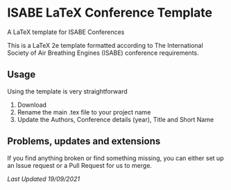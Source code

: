 # ISABE LaTeX Conference Template

A LaTeX template for ISABE Conferences

This is a LaTeX 2e template formatted according to The International Society of Air Breathing Engines (ISABE) conference requirements. 

## Usage

Using the template is very straightforward

1. Download
2. Rename the main .tex file to your project name
3. Update the Authors, Conference details (year), Title and Short Name

## Problems, updates and extensions

If you find anything broken or find something missing, you can either set up an Issue request or a Pull Request for us to merge. 

*Last Updated 19/09/2021*